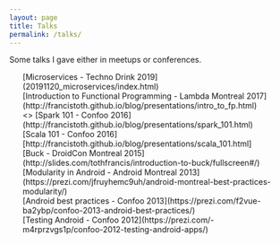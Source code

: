 ```yaml
---
layout: page
title: Talks
permalink: /talks/
---
```


Some talks I gave either in meetups or conferences.

<ul>
[Microservices - Techno Drink 2019](20191120_microservices/index.html)<br/>
[Introduction to Functional Programming - Lambda Montreal 2017](http://francistoth.github.io/blog/presentations/intro_to_fp.html)<br/>
<>
[Spark 101 - Confoo 2016](http://francistoth.github.io/blog/presentations/spark_101.html)<br/>
[Scala 101 - Confoo 2016][http://francistoth.github.io/blog/presentations/scala_101.html]<br/>
[Buck - DroidCon Montreal 2015](http://slides.com/tothfrancis/introduction-to-buck/fullscreen#/)<br/>
[Modularity in Android - Android Montreal 2013](https://prezi.com/jfruyhemc9uh/android-montreal-best-practices-modularity/)<br/>
[Android best practices - Confoo 2013](https://prezi.com/f2vue-ba2ybp/confoo-2013-android-best-practices/)<br/>
[Testing Android - Confoo 2012](https://prezi.com/-m4rprzvgs1p/confoo-2012-testing-android-apps/)